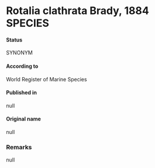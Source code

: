 Rotalia clathrata Brady, 1884 SPECIES
=======

#### Status
SYNONYM

#### According to
World Register of Marine Species

#### Published in
null

#### Original name
null

### Remarks
null